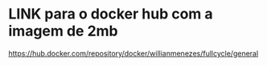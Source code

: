 # LINK para o docker hub com a imagem de 2mb
https://hub.docker.com/repository/docker/willianmenezes/fullcycle/general